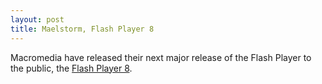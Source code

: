 ```yaml
---
layout: post
title: Maelstorm, Flash Player 8
---
```


Macromedia have released their next major release of the Flash Player to the public, the [Flash Player 8](http://www.macromedia.com/software/flashplayer/public_beta/).